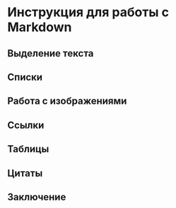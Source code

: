  # Инструкция для работы с Markdown

 ## Выделение текста

 ## Списки

## Работа с изображениями

## Ссылки

## Таблицы

## Цитаты

## Заключение
